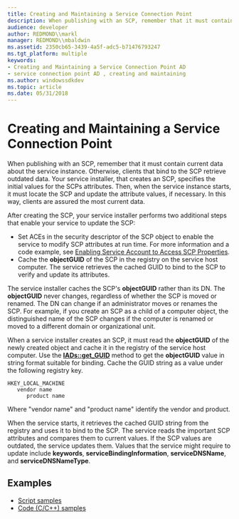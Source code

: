 ```yaml
---
title: Creating and Maintaining a Service Connection Point
description: When publishing with an SCP, remember that it must contain current data about the service instance.
audience: developer
author: REDMOND\\markl
manager: REDMOND\\mbaldwin
ms.assetid: 2350cb65-3439-4a5f-adc5-b71476793247
ms.tgt_platform: multiple
keywords:
- Creating and Maintaining a Service Connection Point AD
- service connection point AD , creating and maintaining
ms.author: windowssdkdev
ms.topic: article
ms.date: 05/31/2018
---
```


# Creating and Maintaining a Service Connection Point

When publishing with an SCP, remember that it must contain current data about the service instance. Otherwise, clients that bind to the SCP retrieve outdated data. Your service installer, that creates an SCP, specifies the initial values for the SCPs attributes. Then, when the service instance starts, it must locate the SCP and update the attribute values, if necessary. In this way, clients are assured the most current data.

After creating the SCP, your service installer performs two additional steps that enable your service to update the SCP:

-   Set ACEs in the security descriptor of the SCP object to enable the service to modify SCP attributes at run time. For more information and a code example, see [Enabling Service Account to Access SCP Properties](enabling-service-account-to-access-scp-properties.md).
-   Cache the **objectGUID** of the SCP in the registry on the service host computer. The service retrieves the cached GUID to bind to the SCP to verify and update its attributes.

The service installer caches the SCP's **objectGUID** rather than its DN. The **objectGUID** never changes, regardless of whether the SCP is moved or renamed. The DN can change if an administrator moves or renames the SCP. For example, if you create an SCP as a child of a computer object, the distinguished name of the SCP changes if the computer is renamed or moved to a different domain or organizational unit.

When a service installer creates an SCP, it must read the **objectGUID** of the newly created object and cache it in the registry of the service host computer. Use the [**IADs::get\_GUID**](https://msdn.microsoft.com/library/aa746351) method to get the **objectGUID** value in string format suitable for binding. Cache the GUID string as a value under the following registry key.

```
HKEY_LOCAL_MACHINE
   vendor name
      product name
```

Where "vendor name" and "product name" identify the vendor and product.

When the service starts, it retrieves the cached GUID string from the registry and uses it to bind to the SCP. The service reads the important SCP attributes and compares them to current values. If the SCP values are outdated, the service updates them. Values that the service might require to update include **keywords**, **serviceBindingInformation**, **serviceDNSName**, and **serviceDNSNameType**.

## Examples

-   [Script samples](script-samples-for-managing-service-connection-points.md)
-   [Code (C/C++) samples](code-samples-for-managing-service-connection-points.md)

 

 




